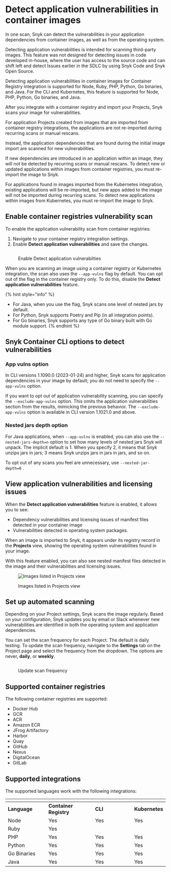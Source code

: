 # Detect application vulnerabilities in container images

In one scan, Snyk can detect the vulnerabilities in your application dependencies from container images, as well as from the operating system.

Detecting application vulnerabilities is intended for scanning third-party images. This feature was not designed for detecting issues in code developed in-house, where the user has access to the source code and can shift left and detect Issues earlier in the SDLC by using Snyk Code and Snyk Open Source.

Detecting application vulnerabilities in container images for Container Registry integration is supported for Node, Ruby, PHP, Python, Go binaries, and Java. For the CLI and Kubernetes, this feature is supported for Node, PHP, Python, Go binaries, and Java.

After you integrate with a container registry and import your Projects, Snyk scans your image for vulnerabilities.

For application Projects created from images that are imported from container registry integrations, the applications are not re-imported during recurring scans or manual rescans.

Instead, the application dependencies that are found during the initial image import are scanned for new vulnerabilities.

If new dependencies are introduced in an application within an image, they will not be detected by recurring scans or manual rescans. To detect new or updated applications within images from container registries, you must re-import the image to Snyk.

For applications found in images imported from the Kubernetes integration, existing applications will be re-imported, but new apps added to the image will not be imported during recurring scans. To detect new applications within images from Kubernetes, you must re-import the image to Snyk.

## Enable container registries vulnerability scan

To enable the application vulnerability scan from container registries:

1. Navigate to your container registry integration settings.
2. Enable **Detect application vulnerabilities** and save the changes.

<figure><img src="../../../.gitbook/assets/enable_detect_app_vuln (1).png" alt=""><figcaption><p>Enable Detect application vulnerabilties</p></figcaption></figure>

When you are scanning an image using a container registry or Kubernetes integration, the scan also uses the `--app-vulns` flag by default. You can opt out of the flag in the container registry only. To do this, disable the **Detect application vulnerabilities** feature.

{% hint style="info" %}
* For Java, when you use the flag, Snyk scans one level of nested jars by default.
* For Python, Snyk supports Poetry and Pip (in all integration points).
* For Go binaries, Snyk supports any type of Go binary built with Go module support.
{% endhint %}

## Snyk Container CLI options to detect vulnerabilities

### App vulns option

In CLI versions 1.1090.0 (2023-01-24) and higher, Snyk scans for application dependencies in your image by default; you do not need to specify the `--app-vulns` option.

If you want to opt out of application vulnerability scanning, you can specify the `--exclude-app-vulns` option. This omits the application vulnerabilities section from the results, mimicking the previous behavior. The `--exclude-app-vulns` option is available in CLI version 1.1021.0 and above.

### Nested jars depth option

For Java applications, when `--app-vulns` is enabled, you can also use the `--nested-jars-depth=n` option to set how many levels of nested jars Snyk will unpack. The implicit default is 1. When you specify 2, it means that Snyk unzips jars in jars; 3 means Snyk unzips jars in jars in jars, and so on.

To opt out of any scans you feel are unnecessary, use `--nested-jar-depth=0` .

## View application vulnerabilities and licensing issues

When the **Detect application vulnerabilities** feature is enabled, it allows you to see:

* Dependency vulnerabilities and licensing issues of manifest files detected in your container image
* Vulnerabilities detected in operating system packages.

When an image is imported to Snyk, it appears under its registry record in the **Projects** view, showing the operating system vulnerabilities found in your image.

With this feature enabled, you can also see nested manifest files detected in the image and their vulnerabilities and licensing issues.

<figure><img src="../../../.gitbook/assets/mceclip2 (1) (1) (1) (3) (3) (4) (6) (1) (1) (1) (1) (1) (1) (1) (1) (1) (1) (1) (1) (1) (1) (1) (1) (1) (1) (1) (1) (1) (1) (1) (1) (1) (1) (1) (1) (1) (1) (1) (1) (1) (1) (1) (1) (1) (1) (1) (1) (1) (1) (1) (1) (1) (1) (1) (1) (1) (1) (1) (1) ( (31).png" alt="Images listed in Projects view"><figcaption><p>Images listed in Projects view</p></figcaption></figure>

## Set up automated scanning

Depending on your Project settings, Snyk scans the image regularly. Based on your configuration, Snyk updates you by email or Slack whenever new vulnerabilities are identified in both the operating system and application dependencies.

You can set the scan frequency for each Project. The default is daily testing. To update the scan frequency, navigate to the **Settings** tab on the Project page and select the frequency from the dropdown. The options are never, **daily**, or **weekly**.

<figure><img src="../../../.gitbook/assets/scan_frequency.png" alt=""><figcaption><p>Update scan frequency</p></figcaption></figure>

## **Supported container registries**

The following container registries are supported:&#x20;

* Docker Hub
* GCR
* ACR
* Amazon ECR
* JFrog Artifactory
* Harbor
* Quay
* GitHub
* Nexus
* DigitalOcean
* GitLab

## **Supported integrations**

The supported languages work with the following integrations:

<table data-header-hidden><thead><tr><th width="133"></th><th width="165"></th><th width="157"></th><th></th></tr></thead><tbody><tr><td><strong>Language</strong></td><td><strong>Container Registry</strong></td><td><strong>CLI</strong></td><td><strong>Kubernetes</strong></td></tr><tr><td>Node</td><td>Yes</td><td>Yes</td><td>Yes</td></tr><tr><td>Ruby</td><td>Yes</td><td></td><td></td></tr><tr><td>PHP</td><td>Yes</td><td>Yes</td><td>Yes</td></tr><tr><td>Python</td><td>Yes</td><td>Yes</td><td>Yes</td></tr><tr><td>Go Binaries</td><td>Yes</td><td>Yes</td><td>Yes</td></tr><tr><td>Java</td><td>Yes</td><td>Yes</td><td>Yes</td></tr></tbody></table>
